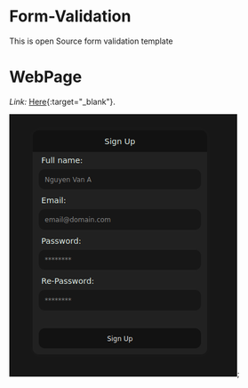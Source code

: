 # Form-Validation

This is open Source form validation template

# WebPage

*Link:* [Here](https://lebakhai13.github.io/Form-Validation/){:target="_blank"}.

![image](./assets/img/preview.png);
